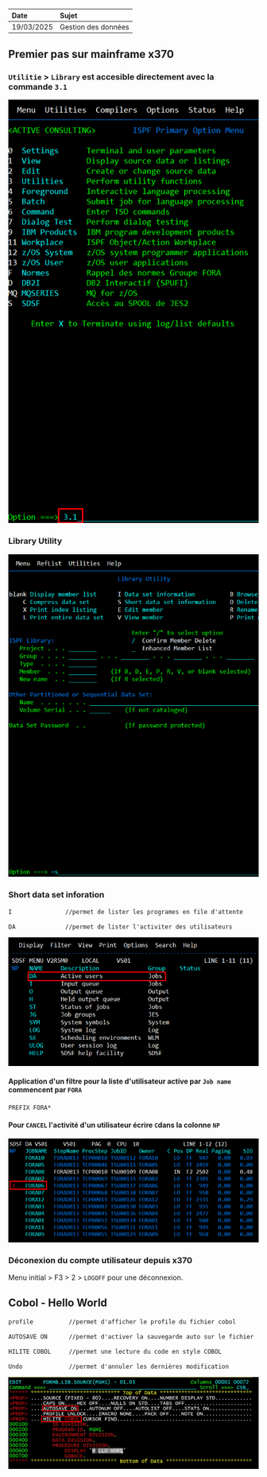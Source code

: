  Date | Sujet
:---|:---
 19/03/2025 | Gestion des données


## Premier pas sur mainframe x370

### ``Utilitie`` > ``Library`` est accesible directement avec la commande `3.1`
![alt text](images/image-1.png)
### Library Utility
![alt text](images/image-2.png)

### Short data set inforation
```pyhton
I               //permet de lister les programes en file d'attente
```
```
DA              //permet de lister l'activiter des utilisateurs
```
![alt text](images/image-3.png)

#### Application d'un filtre pour la liste d'utilisateur active par ``Job name`` commencent par ``FORA`` 
```
PREFIX FORA*
```

#### Pour ``CANCEL`` l'activité d'un utilisateur écrire ``C``dans la colonne ``NP``

![alt text](images/image-4.png)

###  Déconexion du compte utilisateur depuis x370
Menu initial > F3 > 2 > ``LOGOFF`` pour une déconnexion.



## Cobol - Hello World

```
profile          //permet d'afficher le profile du fichier cobol
```

```
AUTOSAVE ON      //permet d'activer la sauvegarde auto sur le fichier
```

```
HILITE COBOL     //permet une lecture du code en style COBOL
```

```
Undo             //permet d'annuler les dernières modification
```


![alt text](images/image-5.png)
